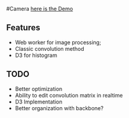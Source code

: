 #Camera
[here is the Demo](howlowck.github.io/camera)
## Features
- Web worker for image processing;
- Classic convolution method
- D3 for histogram

## TODO
- Better optimization
- Ability to edit convolution matrix in realtime
- D3 Implementation
- Better organization with backbone?
